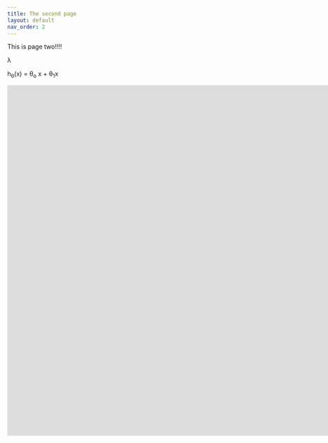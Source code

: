 ```yaml
---
title: The second page
layout: default
nav_order: 2
---
```


This is page two!!!!

&lambda;

h<sub>&theta;</sub>(x) = &theta;<sub>o</sub> x + &theta;<sub>1</sub>x

<iframe width="1903" height="800" src="https://www.youtube.com/embed/O7RCVd6bFV8" frameborder="0" allow="accelerometer; autoplay; clipboard-write; encrypted-media; gyroscope; picture-in-picture" allowfullscreen></iframe>
